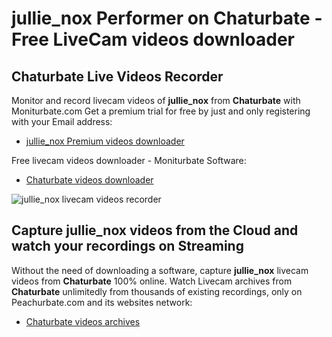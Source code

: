 # jullie_nox Performer on Chaturbate - Free LiveCam videos downloader

## Chaturbate Live Videos Recorder

Monitor and record livecam videos of **jullie_nox** from **Chaturbate** with Moniturbate.com
Get a premium trial for free by just and only registering with your Email address:
* [jullie_nox Premium videos downloader](https://moniturbate.com/request-demo-licence-key.html)

Free livecam videos downloader - Moniturbate Software:
* [Chaturbate videos downloader](https://moniturbate.com/moniturbate-download-software.html)

![jullie_nox livecam videos recorder](https://peachurnet.com/templates/moniturbate-software.png)


## Capture jullie_nox videos from the Cloud and watch your recordings on Streaming

Without the need of downloading a software, capture **jullie_nox** livecam videos from **Chaturbate** 100% online.
Watch Livecam archives from **Chaturbate** unlimitedly from thousands of existing recordings, only on Peachurbate.com and its websites network:
* [Chaturbate videos archives](https://peachurnet.com/)